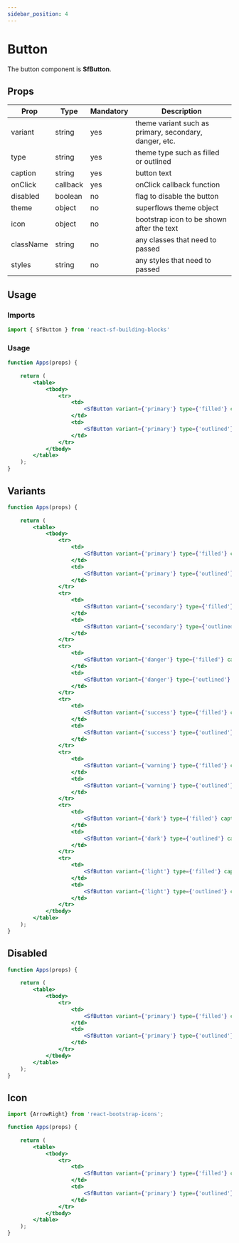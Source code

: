 ```yaml
---
sidebar_position: 4
---
```


# Button

The button component is **SfButton**.

## Props

| Prop          | Type           | Mandatory | Description 
|---------------|----------------|-----------|---------------------------------
| variant       | string         | yes       | theme variant such as primary, secondary, danger, etc.
| type          | string         | yes       | theme type such as filled or outlined
| caption       | string         | yes       | button text
| onClick       | callback       | yes       | onClick callback function
| disabled      | boolean        | no        | flag to disable the button
| theme         | object         | no        | superflows theme object
| icon          | object         | no        | bootstrap icon to be shown after the text
| className     | string         | no        | any classes that need to passed
| styles        | string         | no        | any styles that need to passed

## Usage

### Imports

```jsx
import { SfButton } from 'react-sf-building-blocks'
```

### Usage

```jsx live
function Apps(props) {
  
    return (
        <table>
            <tbody>
                <tr>
                    <td>
                        <SfButton variant={'primary'} type={'filled'} caption={'Next'} onClick={(event) => {alert('clicked');}}/>
                    </td>
                    <td>
                        <SfButton variant={'primary'} type={'outlined'} caption={'Next'} onClick={(event) => {alert('clicked');}}/>
                    </td>
                </tr>
            </tbody>
        </table>
    );
}
```

## Variants

```jsx live
function Apps(props) {
  
    return (
        <table>
            <tbody>
                <tr>
                    <td>
                        <SfButton variant={'primary'} type={'filled'} caption={'Primary Filled'} onClick={(event) => {alert('clicked');}}/>
                    </td>
                    <td>
                        <SfButton variant={'primary'} type={'outlined'} caption={'Primary Outlined'} onClick={(event) => {alert('clicked');}}/>
                    </td>
                </tr>
                <tr>
                    <td>
                        <SfButton variant={'secondary'} type={'filled'} caption={'Secondary Filled'} onClick={(event) => {alert('clicked');}}/>
                    </td>
                    <td>
                        <SfButton variant={'secondary'} type={'outlined'} caption={'Secondary Outliined'} onClick={(event) => {alert('clicked');}}/>
                    </td>
                </tr>
                <tr>
                    <td>
                        <SfButton variant={'danger'} type={'filled'} caption={'Danger Filled'} onClick={(event) => {alert('clicked');}}/>
                    </td>
                    <td>
                        <SfButton variant={'danger'} type={'outlined'} caption={'Danger Outlined'} onClick={(event) => {alert('clicked');}}/>
                    </td>
                </tr>
                <tr>
                    <td>
                        <SfButton variant={'success'} type={'filled'} caption={'Success Filled'} onClick={(event) => {alert('clicked');}}/>
                    </td>
                    <td>
                        <SfButton variant={'success'} type={'outlined'} caption={'Success Outlined'} onClick={(event) => {alert('clicked');}}/>
                    </td>
                </tr>
                <tr>
                    <td>
                        <SfButton variant={'warning'} type={'filled'} caption={'Warning Filled'} onClick={(event) => {alert('clicked');}}/>
                    </td>
                    <td>
                        <SfButton variant={'warning'} type={'outlined'} caption={'Warning Outlined'} onClick={(event) => {alert('clicked');}}/>
                    </td>
                </tr>
                <tr>
                    <td>
                        <SfButton variant={'dark'} type={'filled'} caption={'Dark Filled'} onClick={(event) => {alert('clicked');}}/>
                    </td>
                    <td>
                        <SfButton variant={'dark'} type={'outlined'} caption={'Dark Outlined'} onClick={(event) => {alert('clicked');}}/>
                    </td>
                </tr>
                <tr>
                    <td>
                        <SfButton variant={'light'} type={'filled'} caption={'Light Filled'} onClick={(event) => {alert('clicked');}}/>
                    </td>
                    <td>
                        <SfButton variant={'light'} type={'outlined'} caption={'Light Outlined'} onClick={(event) => {alert('clicked');}}/>
                    </td>
                </tr>
            </tbody>
        </table>
    );
}
```

## Disabled

```jsx live
function Apps(props) {
  
    return (
        <table>
            <tbody>
                <tr>
                    <td>
                        <SfButton variant={'primary'} type={'filled'} caption={'Primary Filled'} disabled={true} onClick={(event) => {alert('clicked');}}/>
                    </td>
                    <td>
                        <SfButton variant={'primary'} type={'outlined'} caption={'Primary Outlined'} disabled={true} onClick={(event) => {alert('clicked');}}/>
                    </td>
                </tr>  
            </tbody>
        </table>
    );
}
```

## Icon

```jsx
import {ArrowRight} from 'react-bootstrap-icons';
```

```jsx live
function Apps(props) {
  
    return (
        <table>
            <tbody>
                <tr>
                    <td>
                        <SfButton variant={'primary'} type={'filled'} caption={'Primary Filled'} onClick={(event) => {alert('clicked');}} icon={<ArrowRight />}/>
                    </td>
                    <td>
                        <SfButton variant={'primary'} type={'outlined'} caption={'Primary Outlined'} onClick={(event) => {alert('clicked');}} icon={<ArrowRight />}/>
                    </td>
                </tr>
            </tbody>
        </table>
    );
}
```
